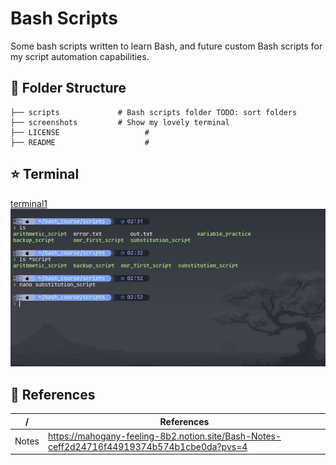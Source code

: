 #  Bash Scripts
Some bash scripts written to learn Bash, and future custom Bash scripts for my script automation capabilities.
## 📁 Folder Structure
```
├── scripts             # Bash scripts folder TODO: sort folders
├── screenshots         # Show my lovely terminal
├── LICENSE 			      #
├── README 				      # 
```
## ⭐ Terminal
[terminal1](https://github.com/isaacchunn/bash-scripts/blob/main/screenshots/terminal.jpg)
![terminal2](https://github.com/isaacchunn/bash-scripts/blob/main/screenshots/terminal2.png)

## 📙 References
|/|  References  |
|--|--|
| Notes | https://mahogany-feeling-8b2.notion.site/Bash-Notes-ceff2d24716f44919374b574b1cbe0da?pvs=4  |
